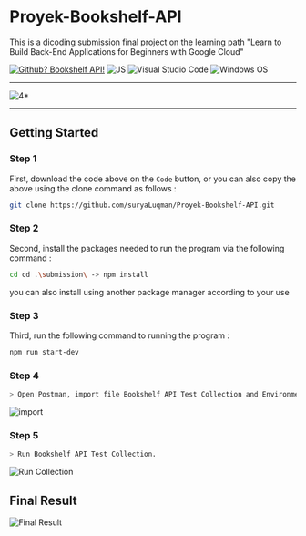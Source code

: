 # Proyek-Bookshelf-API
This is a dicoding submission final project  on the learning path "Learn to Build Back-End Applications for Beginners with Google Cloud"


[![Github? Bookshelf API!](https://badgen.net/badge/Github/Bookshelf%20API?color=63BB15&icon=github)](https://github.com/suryaLuqman/Proyek-Bookshelf-API) ![JS](https://img.shields.io/badge/Javascript%20-%23323330.svg?&style=flat&logo=javascript&logoColor=23F7DF1E&color=34495E) ![Visual Studio Code](https://img.shields.io/badge/Visual_Studio_Code-0078D4?style=flat&logo=visual%20studio%20code&logoColor=1589BB&color=626262) ![Windows OS](https://img.shields.io/badge/Windows-0078D6?style=flat&logo=windows&logoColor=white&color=)

----
![4*](https://user-images.githubusercontent.com/44109243/227318906-9527fb42-3175-49ee-b00b-2a0960044377.png)

----

<h2>Getting Started</h2>
<h3 >

Step 1

</h3>

First, download the code above on the `Code` button, or you can also copy the above using the clone command as follows :


```sh
git clone https://github.com/suryaLuqman/Proyek-Bookshelf-API.git
```

<h3 >

Step 2

</h3>

Second, install the packages needed to run the program via the following command :

```sh
cd cd .\submission\ -> npm install
```

you can also install using another package manager according to your use

<h3 >

Step 3

</h3>

Third, run the following command to running the program :

```sh
npm run start-dev
```

<h3 >

Step 4

</h3>

```sh
> Open Postman, import file Bookshelf API Test Collection and Environment.
```

![import](https://user-images.githubusercontent.com/44109243/227310607-3358fa96-00db-4a9e-9dff-9bdb8bdf7b34.jpeg)

  

<h3 >

Step 5

</h3>

```sh
> Run Bookshelf API Test Collection.
```

![Run Collection ](https://user-images.githubusercontent.com/44109243/227311137-b9137837-8515-4f80-b344-9b0f28a4bd1d.png)


## Final Result
![Final Result ](https://user-images.githubusercontent.com/44109243/227319490-725ee110-a7bf-40ab-b3a3-c436328737c4.png)


